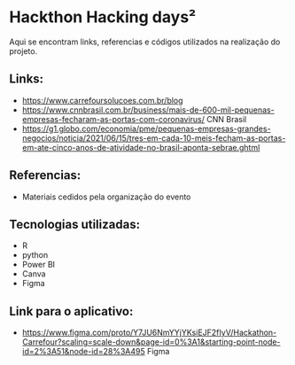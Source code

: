 # Hackthon Hacking days²
Aqui se encontram links, referencias e códigos utilizados na realização do projeto.

## Links: 
- https://www.carrefoursolucoes.com.br/blog
- https://www.cnnbrasil.com.br/business/mais-de-600-mil-pequenas-empresas-fecharam-as-portas-com-coronavirus/
CNN Brasil
- https://g1.globo.com/economia/pme/pequenas-empresas-grandes-negocios/noticia/2021/06/15/tres-em-cada-10-meis-fecham-as-portas-em-ate-cinco-anos-de-atividade-no-brasil-aponta-sebrae.ghtml

## Referencias: 
- Materiais cedidos pela organização do evento


## Tecnologias utilizadas:
- R
- python
- Power BI
- Canva
- Figma

## Link para o aplicativo:
- https://www.figma.com/proto/Y7JU6NmYYjYKsiEJF2fIyV/Hackathon-Carrefour?scaling=scale-down&page-id=0%3A1&starting-point-node-id=2%3A51&node-id=28%3A495
Figma
